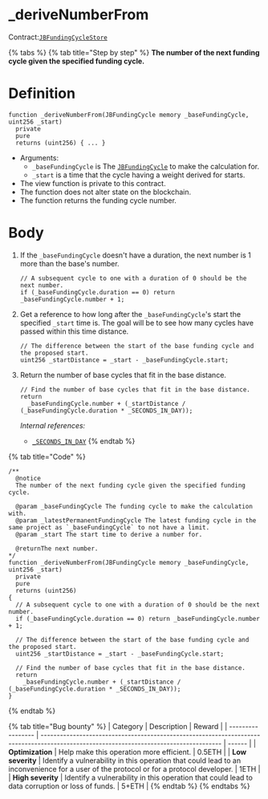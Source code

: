 # \_deriveNumberFrom

Contract:[`JBFundingCycleStore`](../)​

{% tabs %}
{% tab title="Step by step" %}
**The number of the next funding cycle given the specified funding cycle.**

# Definition

```solidity
function _deriveNumberFrom(JBFundingCycle memory _baseFundingCycle, uint256 _start) 
  private 
  pure 
  returns (uint256) { ... }
```

* Arguments:
  * `_baseFundingCycle` is The [`JBFundingCycle`](../../../data-structures/jbfundingcycle.md) to make the calculation for.
  * `_start` is a time that the cycle having a weight derived for starts.
* The view function is private to this contract.
* The function does not alter state on the blockchain.
* The function returns the funding cycle number.

# Body

1.  If the `_baseFundingCycle` doesn't have a duration, the next number is 1 more than the base's number.

    ```solidity
    // A subsequent cycle to one with a duration of 0 should be the next number.
    if (_baseFundingCycle.duration == 0) return _baseFundingCycle.number + 1;
    ```
2.  Get a reference to how long after the `_baseFundingCycle`'s start the specified `_start` time is. The goal will be to see how many cycles have passed within this time distance.

    ```solidity
    // The difference between the start of the base funding cycle and the proposed start.
    uint256 _startDistance = _start - _baseFundingCycle.start;
    ```
3.  Return the number of base cycles that fit in the base distance.

    ```solidity
    // Find the number of base cycles that fit in the base distance.
    return
      _baseFundingCycle.number + (_startDistance / (_baseFundingCycle.duration * _SECONDS_IN_DAY));
    ```

    _Internal references:_

    * [`_SECONDS_IN_DAY`](../properties/_seconds\_in\_day.md)
{% endtab %}

{% tab title="Code" %}
```solidity
/** 
  @notice 
  The number of the next funding cycle given the specified funding cycle.

  @param _baseFundingCycle The funding cycle to make the calculation with.
  @param _latestPermanentFundingCycle The latest funding cycle in the same project as `_baseFundingCycle` to not have a limit.
  @param _start The start time to derive a number for.

  @returnThe next number.
*/
function _deriveNumberFrom(JBFundingCycle memory _baseFundingCycle, uint256 _start) 
  private 
  pure 
  returns (uint256) 
{
  // A subsequent cycle to one with a duration of 0 should be the next number.
  if (_baseFundingCycle.duration == 0) return _baseFundingCycle.number + 1;

  // The difference between the start of the base funding cycle and the proposed start.
  uint256 _startDistance = _start - _baseFundingCycle.start;

  // Find the number of base cycles that fit in the base distance.
  return
    _baseFundingCycle.number + (_startDistance / (_baseFundingCycle.duration * _SECONDS_IN_DAY));
}
```
{% endtab %}

{% tab title="Bug bounty" %}
| Category          | Description                                                                                                                            | Reward |
| ----------------- | -------------------------------------------------------------------------------------------------------------------------------------- | ------ |
| **Optimization**  | Help make this operation more efficient.                                                                                               | 0.5ETH |
| **Low severity**  | Identify a vulnerability in this operation that could lead to an inconvenience for a user of the protocol or for a protocol developer. | 1ETH   |
| **High severity** | Identify a vulnerability in this operation that could lead to data corruption or loss of funds.                                        | 5+ETH  |
{% endtab %}
{% endtabs %}

